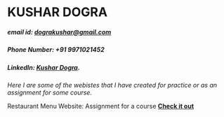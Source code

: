 # KUSHAR DOGRA
##### email id: dograkushar@gmail.com
##### Phone Number: +91 9971021452
##### LinkedIn: [Kushar Dogra](https://www.linkedin.com/in/kushar-dogra/).


_Here I are some of the webistes that I have created for practice or as an assignment for some course._

Restaurant Menu Website: Assignment for a course
**[Check it out](https://kushardogra.github.io/kushar/Restaurant/)**
